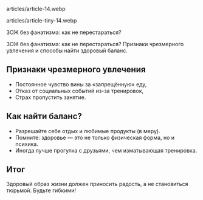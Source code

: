 articles/article-14.webp  

articles/article-tiny-14.webp  

ЗОЖ без фанатизма: как не перестараться?

ЗОЖ без фанатизма: как не перестараться? Признаки чрезмерного увлечения и способы найти здоровый баланс.

## Признаки чрезмерного увлечения  

- Постоянное чувство вины за «запрещённую» еду,  
- Отказ от социальных событий из-за тренировок,  
- Страх пропустить занятие.  

## Как найти баланс?  

- Разрешайте себе отдых и любимые продукты (в меру).  
- Помните: здоровье — это не только физическая форма, но и психика.  
- Иногда лучше прогулка с друзьями, чем изматывающая тренировка.  

## Итог  

Здоровый образ жизни должен приносить радость, а не становиться тюрьмой. Будьте гибкими!  
